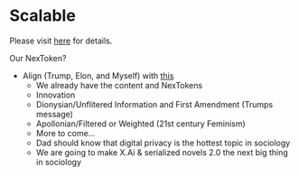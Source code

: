 # Scalable 

Please visit [here](https://abikesa.github.io/zarathustra/act3/part2/part2_3.html#grok2) for details.

Our NexToken?

- Align (Trump, Elon, and Myself) with [this](https://x.com/elonmusk/status/1855119856649355729)
   - We already have the content and NexTokens
   - Innovation
   - Dionysian/Unflitered Information and First Amendment (Trumps message)
   - Apollonian/Filtered or Weighted (21st century Feminism)
   - More to come…
   - Dad should know that digital privacy is the hottest topic in sociology
   - We are going to make X.Ai & serialized novels 2.0 the next big thing in sociology
